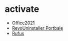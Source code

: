 # activate

* [Office2021](https://c2rsetup.officeapps.live.com/c2r/download.aspx?ProductreleaseID=languagepack&language=ja-jp&platform=x64&source=O16LAP&version=O16GA)
* [RevoUninstaller Portbale](https://download.revouninstaller.com/download/RevoUninstaller_Portable.zip)
* [Rufus](https://github.com/pbatard/rufus/releases/download/v4.5/rufus-4.5p.exe)
